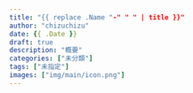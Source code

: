 ```yaml
---
title: "{{ replace .Name "-" " " | title }}"
author: "chizuchizu"
date: {{ .Date }}
draft: true
description: "概要"
categories: ["未分類"]
tags: ["未指定"]
images: ["img/main/icon.png"]
---
```


